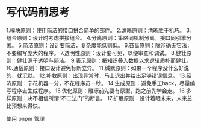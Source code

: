 # 写代码前思考
1.模块原则：使用简洁的接口拼合简单的部件。
2.清晰原则：清晰胜于机巧。
3.组合原则：设计时考虑拼接组合。
4.分离原则：策略同机制分离，接口同引擎分离。
5.简洁原则：设计要简洁，复杂度能低则低。
6.吝啬原则：除非确无它法，不要编写庞大的程序。
7.透明性原则：设计要可见，以便审查和调试。
8.健壮原则：健壮源于透明与简洁。
9.表示原则：把知识叠入数据以求逻辑质朴而健壮。
10.通俗原则：接口设计避免标新立异。
11.缄默原则：如果一个程序没什么好说的，就沉默。
12.补救原则：出现异常时，马上退出并给出足够错误信息。
13.经济原则：宁花机器一分，不花程序员一秒。
14.生成原则：避免手工hack，尽量编写程序去生成程序。
15.优化原则：雕琢前先要有原型，跑之前先学会走。
16.多样原则：决不相信所谓“不二法门”的断言。
17.扩展原则：设计着眼未来，未来总比预想来得快。

使用 pnpm 管理
